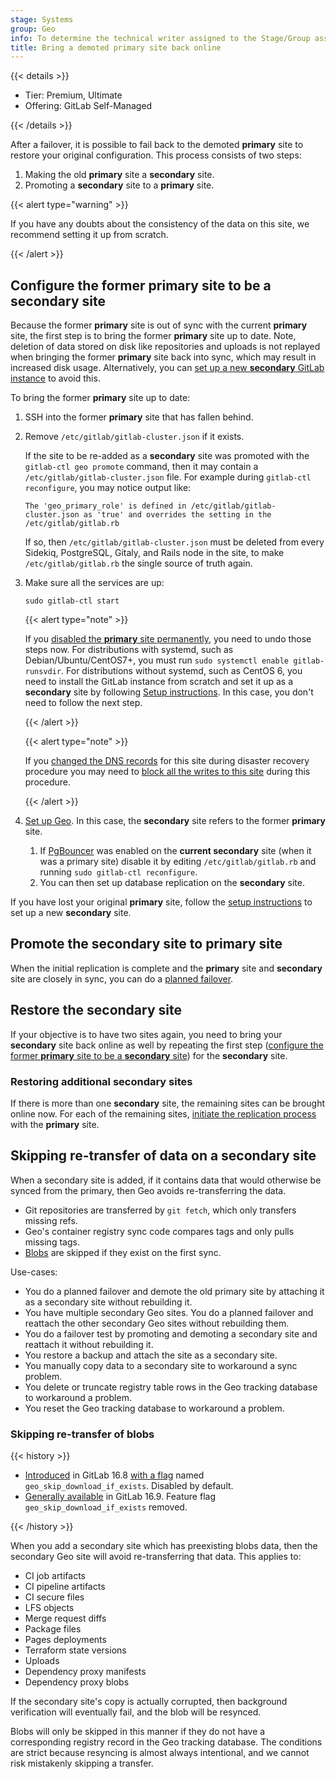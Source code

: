 ```yaml
---
stage: Systems
group: Geo
info: To determine the technical writer assigned to the Stage/Group associated with this page, see https://handbook.gitlab.com/handbook/product/ux/technical-writing/#assignments
title: Bring a demoted primary site back online
---
```


{{< details >}}

- Tier: Premium, Ultimate
- Offering: GitLab Self-Managed

{{< /details >}}

After a failover, it is possible to fail back to the demoted **primary** site to
restore your original configuration. This process consists of two steps:

1. Making the old **primary** site a **secondary** site.
1. Promoting a **secondary** site to a **primary** site.

{{< alert type="warning" >}}

If you have any doubts about the consistency of the data on this site, we recommend setting it up from scratch.

{{< /alert >}}

## Configure the former **primary** site to be a **secondary** site

Because the former **primary** site is out of sync with the current **primary** site, the first step is to bring the former **primary** site up to date. Note, deletion of data stored on disk like
repositories and uploads is not replayed when bringing the former **primary** site back
into sync, which may result in increased disk usage.
Alternatively, you can [set up a new **secondary** GitLab instance](../setup/_index.md) to avoid this.

To bring the former **primary** site up to date:

1. SSH into the former **primary** site that has fallen behind.
1. Remove `/etc/gitlab/gitlab-cluster.json` if it exists.

   If the site to be re-added as a **secondary** site was promoted with the `gitlab-ctl geo promote` command, then it may contain a `/etc/gitlab/gitlab-cluster.json` file. For example during `gitlab-ctl reconfigure`, you may notice output like:

   ```plaintext
   The 'geo_primary_role' is defined in /etc/gitlab/gitlab-cluster.json as 'true' and overrides the setting in the /etc/gitlab/gitlab.rb
   ```

   If so, then `/etc/gitlab/gitlab-cluster.json` must be deleted from every Sidekiq, PostgreSQL, Gitaly, and Rails node in the site, to make `/etc/gitlab/gitlab.rb` the single source of truth again.

1. Make sure all the services are up:

   ```shell
   sudo gitlab-ctl start
   ```

   {{< alert type="note" >}}

   If you [disabled the **primary** site permanently](_index.md#step-2-permanently-disable-the-primary-site),
   you need to undo those steps now. For distributions with systemd, such as Debian/Ubuntu/CentOS7+, you must run
   `sudo systemctl enable gitlab-runsvdir`. For distributions without systemd, such as CentOS 6, you need to install
   the GitLab instance from scratch and set it up as a **secondary** site by
   following [Setup instructions](../setup/_index.md). In this case, you don't need to follow the next step.

   {{< /alert >}}

   {{< alert type="note" >}}

   If you [changed the DNS records](_index.md#step-4-optional-updating-the-primary-domain-dns-record)
   for this site during disaster recovery procedure you may need to
   [block all the writes to this site](planned_failover.md#prevent-updates-to-the-primary-site)
   during this procedure.

   {{< /alert >}}

1. [Set up Geo](../setup/_index.md). In this case, the **secondary** site
   refers to the former **primary** site.
   1. If [PgBouncer](../../postgresql/pgbouncer.md) was enabled on the **current secondary** site
      (when it was a primary site) disable it by editing `/etc/gitlab/gitlab.rb`
      and running `sudo gitlab-ctl reconfigure`.
   1. You can then set up database replication on the **secondary** site.

If you have lost your original **primary** site, follow the
[setup instructions](../setup/_index.md) to set up a new **secondary** site.

## Promote the **secondary** site to **primary** site

When the initial replication is complete and the **primary** site and **secondary** site are
closely in sync, you can do a [planned failover](planned_failover.md).

## Restore the **secondary** site

If your objective is to have two sites again, you need to bring your **secondary**
site back online as well by repeating the first step
([configure the former **primary** site to be a **secondary** site](#configure-the-former-primary-site-to-be-a-secondary-site))
for the **secondary** site.

### Restoring additional **secondary** sites

If there is more than one **secondary** site, the remaining sites can be brought online now. For each of the remaining sites, [initiate the replication process](../setup/database.md#step-3-initiate-the-replication-process) with the **primary** site.

## Skipping re-transfer of data on a **secondary** site

When a secondary site is added, if it contains data that would otherwise be synced from the primary, then Geo avoids re-transferring the data.

- Git repositories are transferred by `git fetch`, which only transfers missing refs.
- Geo's container registry sync code compares tags and only pulls missing tags.
- [Blobs](#skipping-re-transfer-of-blobs) are skipped if they exist on the first sync.

Use-cases:

- You do a planned failover and demote the old primary site by attaching it as a secondary site without rebuilding it.
- You have multiple secondary Geo sites. You do a planned failover and reattach the other secondary Geo sites without rebuilding them.
- You do a failover test by promoting and demoting a secondary site and reattach it without rebuilding it.
- You restore a backup and attach the site as a secondary site.
- You manually copy data to a secondary site to workaround a sync problem.
- You delete or truncate registry table rows in the Geo tracking database to workaround a problem.
- You reset the Geo tracking database to workaround a problem.

### Skipping re-transfer of blobs

{{< history >}}

- [Introduced](https://gitlab.com/gitlab-org/gitlab/-/issues/352530) in GitLab 16.8 [with a flag](../../feature_flags.md) named `geo_skip_download_if_exists`. Disabled by default.
- [Generally available](https://gitlab.com/gitlab-org/gitlab/-/issues/435788) in GitLab 16.9. Feature flag `geo_skip_download_if_exists` removed.

{{< /history >}}

When you add a secondary site which has preexisting blobs data, then the secondary Geo site will avoid re-transferring that data. This applies to:

- CI job artifacts
- CI pipeline artifacts
- CI secure files
- LFS objects
- Merge request diffs
- Package files
- Pages deployments
- Terraform state versions
- Uploads
- Dependency proxy manifests
- Dependency proxy blobs

If the secondary site's copy is actually corrupted, then background verification will eventually fail, and the blob will be resynced.

Blobs will only be skipped in this manner if they do not have a corresponding registry record in the Geo tracking database. The conditions are strict because resyncing is almost always intentional, and we cannot risk mistakenly skipping a transfer.
